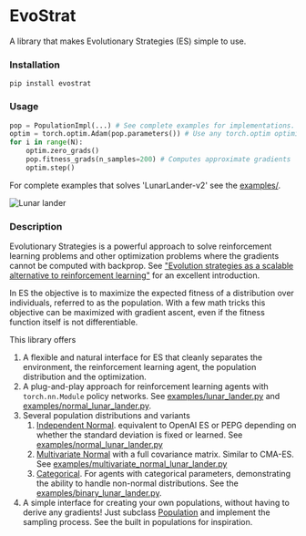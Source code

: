# EvoStrat 

A library that makes Evolutionary Strategies (ES) simple to use.

### Installation

`pip install evostrat`

### Usage

```python
pop = PopulationImpl(...) # See complete examples for implementations. 
optim = torch.optim.Adam(pop.parameters()) # Use any torch.optim optimizer
for i in range(N):
    optim.zero_grads()
    pop.fitness_grads(n_samples=200) # Computes approximate gradients
    optim.step()
```

For complete examples that solves 'LunarLander-v2' see the [examples/](evostrat/examples). 

![Lunar lander](media/lander.gif)

### Description

Evolutionary Strategies is a powerful approach to solve reinforcement learning problems and other optimization problems where the gradients cannot be computed with backprop. 
See ["Evolution strategies as a scalable alternative to reinforcement learning"](https://arxiv.org/abs/1703.03864) for an excellent introduction.

In ES the objective is to maximize the expected fitness of a distribution over individuals, referred to as the population. 
With a few math tricks this objective can be maximized with gradient ascent, even if the fitness function itself is not differentiable. 

This library offers
 
1. A flexible and natural interface for ES that cleanly separates the environment, the reinforcement learning agent, the population distribution and the optimization.    
2. A plug-and-play approach for reinforcement learning agents with `torch.nn.Module` policy networks. See [examples/lunar_lander.py](evostrat/examples/lunar_lander.py) and [examples/normal_lunar_lander.py](evostrat/examples/normal_lunar_lander.py). 
3. Several population distributions and variants
    1. [Independent Normal](evostrat/normal_population.py). equivalent to OpenAI ES or PEPG depending on whether the standard deviation is fixed or learned. See [examples/normal_lunar_lander.py](evostrat/examples/normal_lunar_lander.py)
    2. [Multivariate Normal](evostrat/multivariate_normal_population.py) with a full covariance matrix. Similar to CMA-ES. See [examples/multivariate_normal_lunar_lander.py](evostrat/examples/multivariate_normal_lunar_lander.py)
    3. [Categorical](evostrat/categorical_population.py). For agents with categorical parameters, demonstrating the ability to handle non-normal distributions. See the [examples/binary_lunar_lander.py](evostrat/examples/binary_lunar_lander.py). 
4. A simple interface for creating your own populations, without having to derive any gradients! Just subclass [Population](evostrat/population.py) and implement the sampling process. See the built in populations for inspiration.


     


 
